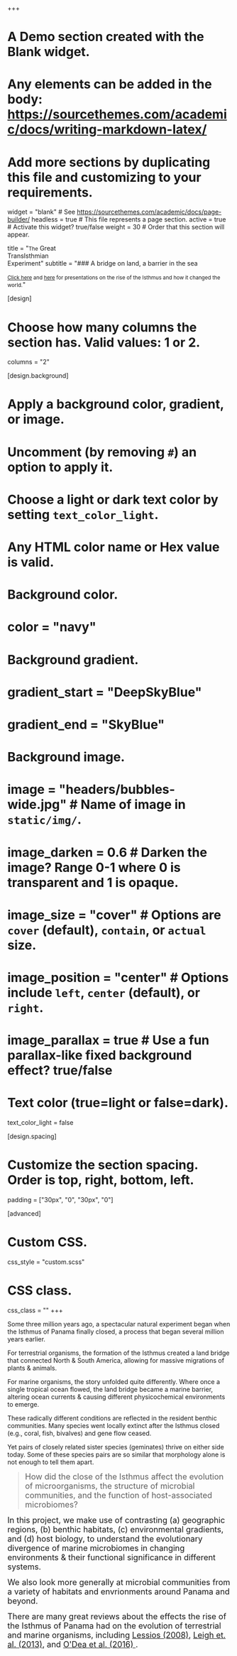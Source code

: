 +++
# A Demo section created with the Blank widget.
# Any elements can be added in the body: https://sourcethemes.com/academic/docs/writing-markdown-latex/
# Add more sections by duplicating this file and customizing to your requirements.

widget = "blank"  # See https://sourcethemes.com/academic/docs/page-builder/
headless = true  # This file represents a page section.
active = true  # Activate this widget? true/false
weight = 30  # Order that this section will appear.

title = "<small>The</small> Great<br/>TransIsthmian<br/>Experiment"
subtitle = "### A bridge on land, a barrier in the sea <br/> <br/>  <small>[Click here](/talk/the-isthmus//) and [here](/talk/leray-03-2020//) for presentations on the rise of the Isthmus and how it changed the world.</small>"

[design]
  # Choose how many columns the section has. Valid values: 1 or 2.
  columns = "2"

[design.background]
  # Apply a background color, gradient, or image.
  #   Uncomment (by removing `#`) an option to apply it.
  #   Choose a light or dark text color by setting `text_color_light`.
  #   Any HTML color name or Hex value is valid.

  # Background color.
  # color = "navy"

  # Background gradient.
  # gradient_start = "DeepSkyBlue"
  # gradient_end = "SkyBlue"

  # Background image.
#  image = "headers/bubbles-wide.jpg"  # Name of image in `static/img/`.
#  image_darken = 0.6  # Darken the image? Range 0-1 where 0 is transparent and 1 is opaque.
#  image_size = "cover"  #  Options are `cover` (default), `contain`, or `actual` size.
#  image_position = "center"  # Options include `left`, `center` (default), or `right`.
#  image_parallax = true  # Use a fun parallax-like fixed background effect? true/false

  # Text color (true=light or false=dark).
  text_color_light = false

[design.spacing]
  # Customize the section spacing. Order is top, right, bottom, left.
  padding = ["30px", "0", "30px", "0"]

[advanced]
 # Custom CSS.
 css_style = "custom.scss"

 # CSS class.
 css_class = ""
+++

<div class="summary-text">

  <p>Some <span class="callout">three million years</span> ago, a spectacular natural experiment began when the <span class="callout">Isthmus</span> of <span class="callout">Panama</span> finally <span class="callout">closed</span>, a process that began several million years earlier.</p>

  <p>For <span class="callout">terrestrial</span> organisms, the formation of the Isthmus created a land <span class="callout">bridge</span> that connected North & South America, allowing for massive <span class="callout">migrations</span> of plants & animals.</p>

  <p>For <span class="callout">marine</span> organisms, the story unfolded quite differently. Where once a single tropical ocean flowed, the land bridge became a marine <span class="callout">barrier</span>, altering ocean currents & causing different physicochemical environments to emerge.</p>

  <p>These radically different conditions are reflected in the resident benthic communities. Many species went locally extinct after the Isthmus closed (e.g., coral, fish, bivalves) and gene flow ceased.</p>

  <p>Yet pairs of closely related sister species (<span class="callout">geminates</span>) thrive on either side today. Some of these species pairs are so similar that morphology alone is not enough to tell them apart.</p>


  > <font size=4.5em>How did the close of the Isthmus affect the evolution of microorganisms, the structure of microbial communities, and the function of host-associated microbiomes?</font>

  <p><font size=4.5em>In this project, we make use of contrasting (a) <span class="callout">geographic regions</span>, (b) <span class="callout">benthic habitats</span>, (c) <span class="callout">environmental gradients</span>, and (d) <span class="callout">host biology</span>, to understand the evolutionary divergence of marine microbiomes in changing environments & their functional significance in different systems.

  We also look more generally at microbial communities from a variety of habitats and envrionments around Panama and beyond.
  
There are many great reviews about the effects the rise of the Isthmus of Panama had on the evolution of terrestrial and marine organisms, including <a href="https://doi.org/10.1146/annurev.ecolsys.38.091206.095815" >Lessios (2008)</a>, <a href="https://doi.org/10.1111/brv.12048" >Leigh et. al. (2013)</a>, and <a href="https://doi.org/10.1126/sciadv.1600883">O'Dea et al. (2016) </a>. 
  </font></p>
</div>
